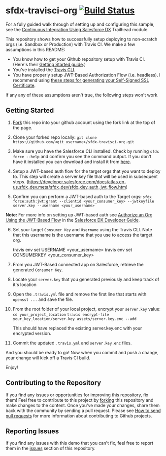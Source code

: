 # sfdx-travisci-org [![Build Status](https://travis-ci.org/forcedotcom/sfdx-travisci-org.svg?branch=master)](https://travis-ci.org/forcedotcom/sfdx-travisci-org)

For a fully guided walk through of setting up and configuring this sample, see the [Continuous Integration Using Salesforce DX](https://trailhead.salesforce.com/modules/sfdx_travis_ci) Trailhead module.

This repository shows how to successfully setup deploying to non-scratch orgs (i.e. Sandbox or Production) with Travis CI. We make a few assumptions in this README:

- You know how to get your Github repository setup with Travis CI. (Here's their [Getting Started guide](https://docs.travis-ci.com/user/getting-started/).)
- You've installed the [Travis CLI](https://github.com/travis-ci/travis.rb#installation). 
- You have properly setup JWT-Based Authorization Flow (i.e. headless). I recommend using [these steps for generating your Self-Signed SSL Certificate](https://devcenter.heroku.com/articles/ssl-certificate-self). 

If any any of these assumptions aren't true, the following steps won't work.

## Getting Started
1) [Fork](http://help.github.com/fork-a-repo/) this repo into your github account using the fork link at the top of the page.

2) Clone your forked repo locally: `git clone https://github.com/<git_username>/sfdx-travisci-org.git`

3) Make sure you have the Salesforce CLI installed. Check by running `sfdx force --help` and confirm you see the command output. If you don't have it installed you can download and install it from [here](https://developer.salesforce.com/tools/sfdxcli).

4) Setup a JWT-based auth flow for the target orgs that you want to deploy to.  This step will create a server.key file that will be used in subsequent steps.
(https://developer.salesforce.com/docs/atlas.en-us.sfdx_dev.meta/sfdx_dev/sfdx_dev_auth_jwt_flow.htm)  

5) Confirm you can perform a JWT-based auth to the Target orgs: `sfdx force:auth:jwt:grant --clientid <your_consumer_key> --jwtkeyfile server.key --username <your_username>`

**Note:** For more info on setting up JWT-based auth see [Authorize an Org Using the JWT-Based Flow](https://developer.salesforce.com/docs/atlas.en-us.sfdx_dev.meta/sfdx_dev/sfdx_dev_auth_jwt_flow.htm) in the [Salesforce DX Developer Guide](https://developer.salesforce.com/docs/atlas.en-us.sfdx_dev.meta/sfdx_dev).

6) Set your target `Consumer Key` and `Username` using the Travis CLI. Note that this username is the username that you use to access the target org.

    travis env set USERNAME <your_username>
    travis env set CONSUMERKEY <your_consumer_key>


7) From you JWT-Based connected app on Salesforce, retrieve the generated `Consumer Key`.

8) Locate your `server.key` that you generated previously and keep track of it's location

9) Open the `.travis.yml` file and remove the first line that starts with `openssl ...` and save the file.

10) From the root folder of your local project, encrypt your `server.key` value:
    `cd your_project_location`
    `travis encrypt-file your_key_location/server.key assets/server.key.enc --add`

    This should have replaced the existing server.key.enc with your encrypted version.

11) Commit the updated `.travis.yml` and `server.key.enc` files.
 

And you should be ready to go! Now when you commit and push a change, your change will kick off a Travis CI build.

Enjoy!

## Contributing to the Repository ###

If you find any issues or opportunities for improving this repository, fix them!  Feel free to contribute to this project by [forking](http://help.github.com/fork-a-repo/) this repository and make changes to the content.  Once you've made your changes, share them back with the community by sending a pull request. Please see [How to send pull requests](http://help.github.com/send-pull-requests/) for more information about contributing to Github projects.

## Reporting Issues ###

If you find any issues with this demo that you can't fix, feel free to report them in the [issues](https://github.com/forcedotcom/sfdx-travisci-org/issues) section of this repository.